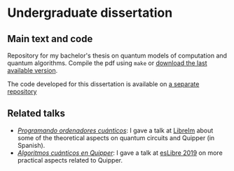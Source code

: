 # Undergraduate dissertation

## Main text and code

Repository for my bachelor's thesis on quantum models of computation and quantum algorithms. Compile the pdf using `make` or [download the last available version](https://github.com/mx-psi/tfg/raw/master/tfg.pdf).

The code developed for this dissertation is available on [a separate repository](https://github.com/mx-psi/quantum-algorithms)

## Related talks

- [*Programando ordenadores cuánticos*](https://mx-psi.github.io/libreim-quantum): I gave a talk at [LibreIm](https://libreim.github.io/) about some of the theoretical aspects on quantum circuits and Quipper (in Spanish).
- [*Algoritmos cuánticos en Quipper*](https://mx-psi.github.io/quantum-algorithms):
I gave a talk at [esLibre 2019](https://eslib.re/2019/) on more practical aspects related to Quipper.


